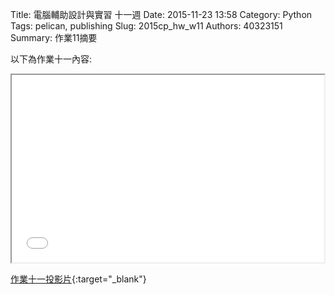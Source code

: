 Title: 電腦輔助設計與實習 十一週
Date: 2015-11-23 13:58
Category: Python
Tags: pelican, publishing
Slug: 2015cp_hw_w11
Authors: 40323151
Summary: 作業11摘要

以下為作業十一內容:

<iframe src="40323151_w11.html" width="500" height="300"></iframe>

[作業十一投影片](40323151_w11.html){:target="_blank"}


